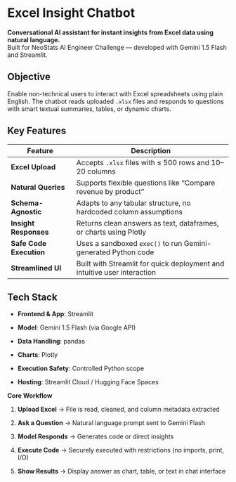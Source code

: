 # **Excel Insight Chatbot**

**Conversational AI assistant for instant insights from Excel data using natural language.**  
Built for NeoStats AI Engineer Challenge — developed with Gemini 1.5 Flash and Streamlit.

## **Objective**

Enable non-technical users to interact with Excel spreadsheets using plain English. The chatbot reads uploaded `.xlsx` files and responds to questions with smart textual summaries, tables, or dynamic charts.

## **Key Features**

| Feature | Description |
| ----- | ----- |
| **Excel Upload** | Accepts `.xlsx` files with ≤ 500 rows and 10–20 columns |
| **Natural Queries** | Supports flexible questions like “Compare revenue by product” |
| **Schema-Agnostic** | Adapts to any tabular structure, no hardcoded column assumptions |
| **Insight Responses** | Returns clean answers as text, dataframes, or charts using Plotly |
| **Safe Code Execution** | Uses a sandboxed `exec()` to run Gemini-generated Python code |
| **Streamlined UI** | Built with Streamlit for quick deployment and intuitive user interaction |

## **Tech Stack**

* **Frontend & App**: Streamlit

* **Model**: Gemini 1.5 Flash (via Google API)

* **Data Handling**: pandas

* **Charts**: Plotly

* **Execution Safety**: Controlled Python scope

* **Hosting**: Streamlit Cloud / Hugging Face Spaces

**Core Workflow**

1. **Upload Excel** → File is read, cleaned, and column metadata extracted

2. **Ask a Question** → Natural language prompt sent to Gemini Flash

3. **Model Responds** → Generates code or direct insights

4. **Execute Code** → Securely executed with restrictions (no imports, print, I/O)

5. **Show Results** → Display answer as chart, table, or text in chat interface

